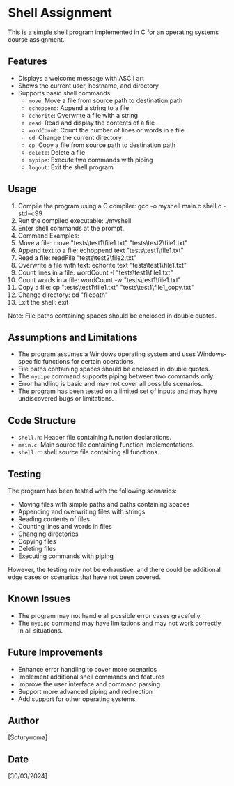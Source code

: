 # Shell Assignment

This is a simple shell program implemented in C for an operating systems course assignment.

## Features

- Displays a welcome message with ASCII art
- Shows the current user, hostname, and directory
- Supports basic shell commands:
  - `move`: Move a file from source path to destination path
  - `echoppend`: Append a string to a file
  - `echorite`: Overwrite a file with a string
  - `read`: Read and display the contents of a file
  - `wordCount`: Count the number of lines or words in a file
  - `cd`: Change the current directory
  - `cp`: Copy a file from source path to destination path
  - `delete`: Delete a file
  - `mypipe`: Execute two commands with piping
  - `logout`: Exit the shell program

## Usage

1. Compile the program using a C compiler: gcc -o myshell main.c shell.c -std=c99
2. Run the compiled executable: ./myshell
3. Enter shell commands at the prompt.
4. Command Examples:
5. Move a file: move "tests\test1\file1.txt" "tests\test2\file1.txt"
6. Append text to a file: echoppend text "tests\test1\file1.txt"
7. Read a file: readFile "tests\test2\file2.txt"
8. Overwrite a file with text: echorite text "tests\test1\file1.txt"
9. Count lines in a file: wordCount -l "tests\test1\file1.txt"
10. Count words in a file: wordCount -w "tests\test1\file1.txt"
11. Copy a file: cp "tests\test1\file1.txt" "tests\test1\file1_copy.txt"
12. Change directory: cd "filepath"
13. Exit the shell: exit

Note: File paths containing spaces should be enclosed in double quotes.

## Assumptions and Limitations

- The program assumes a Windows operating system and uses Windows-specific functions for certain operations.
- File paths containing spaces should be enclosed in double quotes.
- The `mypipe` command supports piping between two commands only.
- Error handling is basic and may not cover all possible scenarios.
- The program has been tested on a limited set of inputs and may have undiscovered bugs or limitations.

## Code Structure

- `shell.h`: Header file containing function declarations.
- `main.c`: Main source file containing function implementations.
- `shell.c`: shell source file containing all functions.

## Testing

The program has been tested with the following scenarios:

- Moving files with simple paths and paths containing spaces
- Appending and overwriting files with strings
- Reading contents of files
- Counting lines and words in files
- Changing directories
- Copying files
- Deleting files
- Executing commands with piping

However, the testing may not be exhaustive, and there could be additional edge cases or scenarios that have not been covered.

## Known Issues

- The program may not handle all possible error cases gracefully.
- The `mypipe` command may have limitations and may not work correctly in all situations.

## Future Improvements

- Enhance error handling to cover more scenarios
- Implement additional shell commands and features
- Improve the user interface and command parsing
- Support more advanced piping and redirection
- Add support for other operating systems

## Author

[Soturyuoma]

## Date

[30/03/2024]
